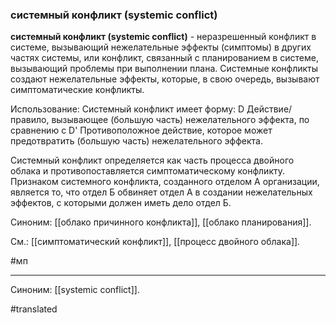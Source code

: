 ### системный конфликт (systemic conflict)

**системный конфликт (systemic conflict)** - неразрешенный конфликт в системе, вызывающий нежелательные эффекты (симптомы) в других частях системы, или конфликт, связанный с планированием в системе, вызывающий проблемы при выполнении плана. Системные конфликты создают нежелательные эффекты, которые, в свою очередь, вызывают симптоматические конфликты.

Использование: Системный конфликт имеет форму: D Действие/правило, вызывающее (большую часть) нежелательного эффекта, по сравнению с D\' Противоположное действие, которое может предотвратить (большую часть) нежелательного эффекта.

Системный конфликт определяется как часть процесса двойного облака и противопоставляется симптоматическому конфликту. Признаком системного конфликта, созданного отделом А организации, является то, что отдел Б обвиняет отдел А в создании нежелательных эффектов, с которыми должен иметь дело отдел Б.

Синоним: [[облако причинного конфликта]], [[облако планирования]].

См.: [[симптоматический конфликт]], [[процесс двойного облака]].

#мп

------------------------------------------------------------------------

Синоним: [[systemic conflict]].

#translated

